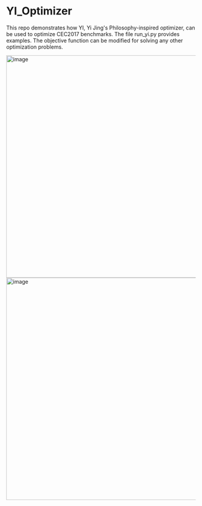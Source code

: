 # YI_Optimizer

This repo demonstrates how YI, Yi Jing's Philosophy-inspired optimizer, can be used to optimize CEC2017 benchmarks. The file run_yi.py provides examples. The objective function can be modified for solving any other optimization problems.

<img width="592" alt="image" src="https://github.com/SimKuanGOH/YI_Optimizer/assets/33505453/7a683037-5a00-41de-81ed-5502452bacdc">

<img width="592" alt="image" src="https://github.com/SimKuanGOH/YI_Optimizer/assets/33505453/daa3b370-60f5-4f0b-bc4d-25f79ac1f468">
